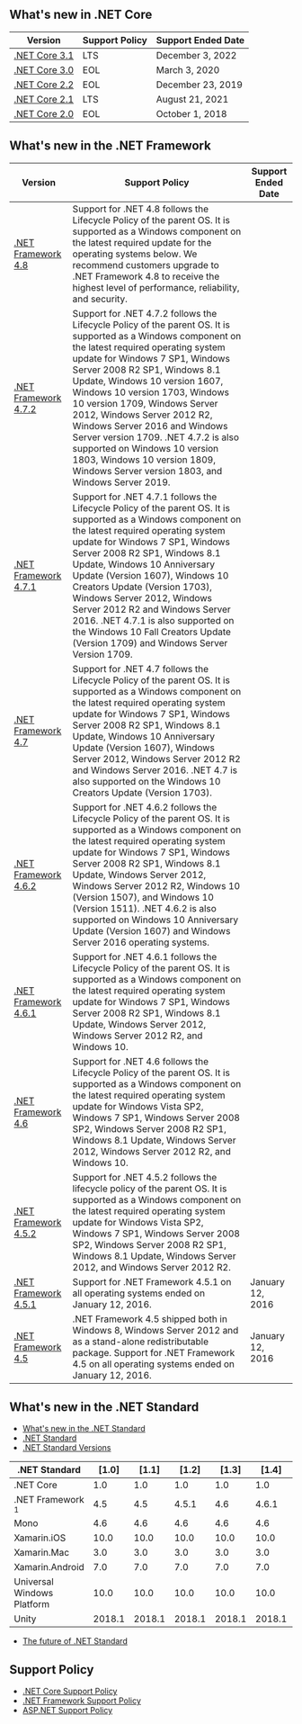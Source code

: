 ## What's new in .NET Core
| Version  | Support Policy | Support Ended Date |
| -------- | -------------- | ------------------ |
| [.NET Core 3.1](https://docs.microsoft.com/en-us/dotnet/core/whats-new/dotnet-core-3-1) | LTS | December 3, 2022 |
| [.NET Core 3.0](https://docs.microsoft.com/en-us/dotnet/core/whats-new/dotnet-core-3-0) | EOL | March 3, 2020 |
| [.NET Core 2.2](https://docs.microsoft.com/en-us/dotnet/core/whats-new/dotnet-core-2-2) | EOL | December 23, 2019 |
| [.NET Core 2.1](https://docs.microsoft.com/en-us/dotnet/core/whats-new/dotnet-core-2-1) | LTS | August 21, 2021 |
| [.NET Core 2.0](https://docs.microsoft.com/en-us/dotnet/core/whats-new/dotnet-core-2-0) | EOL | October 1, 2018 |

## What's new in the .NET Framework
| Version  | Support Policy | Support Ended Date |
| -------- | -------------- | ------------------ |
| [.NET Framework 4.8](https://docs.microsoft.com/en-us/dotnet/framework/whats-new/#v48) |Support for .NET 4.8 follows the Lifecycle Policy of the parent OS. It is supported as a Windows component on the latest required update for the operating systems below. We recommend customers upgrade to .NET Framework 4.8 to receive the highest level of performance, reliability, and security.| |
| [.NET Framework 4.7.2](https://docs.microsoft.com/en-us/dotnet/framework/whats-new/#v472) | Support for .NET 4.7.2 follows the Lifecycle Policy of the parent OS. It is supported as a Windows component on the latest required operating system update for Windows 7 SP1, Windows Server 2008 R2 SP1, Windows 8.1 Update, Windows 10 version 1607, Windows 10 version 1703, Windows 10 version 1709, Windows Server 2012, Windows Server 2012 R2, Windows Server 2016 and Windows Server version 1709. .NET 4.7.2 is also supported on Windows 10 version 1803, Windows 10 version 1809, Windows Server version 1803, and Windows Server 2019.  |
| [.NET Framework 4.7.1](https://docs.microsoft.com/en-us/dotnet/framework/whats-new/#v471) | Support for .NET 4.7.1 follows the Lifecycle Policy of the parent OS. It is supported as a Windows component on the latest required operating system update for Windows 7 SP1, Windows Server 2008 R2 SP1, Windows 8.1 Update, Windows 10 Anniversary Update (Version 1607), Windows 10 Creators Update (Version 1703), Windows Server 2012, Windows Server 2012 R2 and Windows Server 2016. .NET 4.7.1 is also supported on the Windows 10 Fall Creators Update (Version 1709) and Windows Server Version 1709. |
| [.NET Framework 4.7](https://docs.microsoft.com/en-us/dotnet/framework/whats-new/#v47) | Support for .NET 4.7 follows the Lifecycle Policy of the parent OS. It is supported as a Windows component on the latest required operating system update for Windows 7 SP1, Windows Server 2008 R2 SP1, Windows 8.1 Update, Windows 10 Anniversary Update (Version 1607), Windows Server 2012, Windows Server 2012 R2 and Windows Server 2016. .NET 4.7 is also supported on the Windows 10 Creators Update (Version 1703).  |
| [.NET Framework 4.6.2](https://docs.microsoft.com/en-us/dotnet/framework/whats-new/#v462) | Support for .NET 4.6.2 follows the Lifecycle Policy of the parent OS. It is supported as a Windows component on the latest required operating system update for Windows 7 SP1, Windows Server 2008 R2 SP1, Windows 8.1 Update, Windows Server 2012, Windows Server 2012 R2, Windows 10 (Version 1507), and Windows 10 (Version 1511). .NET 4.6.2 is also supported on Windows 10 Anniversary Update (Version 1607) and Windows Server 2016 operating systems. |
| [.NET Framework 4.6.1](https://docs.microsoft.com/en-us/dotnet/framework/whats-new/#v461) | Support for .NET 4.6.1 follows the Lifecycle Policy of the parent OS. It is supported as a Windows component on the latest required operating system update for Windows 7 SP1, Windows Server 2008 R2 SP1, Windows 8.1 Update, Windows Server 2012, Windows Server 2012 R2, and Windows 10.  |
| [.NET Framework 4.6](https://docs.microsoft.com/en-us/dotnet/framework/whats-new/#v46) | Support for .NET 4.6 follows the Lifecycle Policy of the parent OS. It is supported as a Windows component on the latest required operating system update for Windows Vista SP2, Windows 7 SP1, Windows Server 2008 SP2, Windows Server 2008 R2 SP1, Windows 8.1 Update, Windows Server 2012, Windows Server 2012 R2, and Windows 10. |
| [.NET Framework 4.5.2](https://docs.microsoft.com/en-us/dotnet/framework/whats-new/#v452) | Support for .NET 4.5.2 follows the lifecycle policy of the parent OS. It is supported as a Windows component on the latest required operating system update for Windows Vista SP2, Windows 7 SP1, Windows Server 2008 SP2, Windows Server 2008 R2 SP1, Windows 8.1 Update, Windows Server 2012, and Windows Server 2012 R2. |
| [.NET Framework 4.5.1](https://docs.microsoft.com/en-us/dotnet/framework/whats-new/#v451) | Support for .NET Framework 4.5.1 on all operating systems ended on January 12, 2016. | January 12, 2016 |
| [.NET Framework 4.5](https://docs.microsoft.com/en-us/dotnet/framework/whats-new/#v45) | .NET Framework 4.5 shipped both in Windows 8, Windows Server 2012 and as a stand-alone redistributable package. Support for .NET Framework 4.5 on all operating systems ended on January 12, 2016. | January 12, 2016 |

## What's new in the .NET Standard
- [What's new in the .NET Standard](https://docs.microsoft.com/en-us/dotnet/standard/whats-new/whats-new-in-dotnet-standard?tabs=csharp)
- [.NET Standard](https://docs.microsoft.com/en-us/dotnet/standard/net-standard)
- [.NET Standard Versions](https://dotnet.microsoft.com/platform/dotnet-standard#versions)

| .NET Standard              | [1.0]  | [1.1]  | [1.2] | [1.3] | [1.4] | [1.5]              | [1.6]              | [2.0]               | [2.1] |
|----------------------------|--------|--------|-------|-------|-------|--------------------|--------------------|---------------------|---------------------
| .NET Core                  | 1.0    | 1.0    | 1.0   | 1.0   | 1.0   | 1.0                | 1.0                | 2.0                 | 3.0 |
| .NET Framework <sup>1</sup>| 4.5    | 4.5    | 4.5.1 | 4.6   | 4.6.1 | 4.6.1 <sup>2</sup> | 4.6.1 <sup>2</sup> | 4.6.1 <sup>2</sup>  | N/A<sup>3</sup> |
| Mono                       | 4.6    | 4.6    | 4.6   | 4.6   | 4.6   | 4.6                | 4.6                | 5.4                 | 6.4 |
| Xamarin.iOS                | 10.0   | 10.0   | 10.0  | 10.0  | 10.0  | 10.0               | 10.0               | 10.14               | 12.16 |
| Xamarin.Mac                | 3.0    | 3.0    | 3.0   | 3.0   | 3.0   | 3.0                | 3.0                | 3.8                 | 5.16 |
| Xamarin.Android            | 7.0    | 7.0    | 7.0   | 7.0   | 7.0   | 7.0                | 7.0                | 8.0                 | 10.0 |
| Universal Windows Platform | 10.0   | 10.0   | 10.0  | 10.0  | 10.0  | 10.0.16299         | 10.0.16299         | 10.0.16299          | TBD |
| Unity                      | 2018.1 | 2018.1 | 2018.1| 2018.1| 2018.1| 2018.1             |  2018.1            | 2018.1              | TBD |

- [The future of .NET Standard](https://devblogs.microsoft.com/dotnet/the-future-of-net-standard/)

## Support Policy
- [.NET Core Support Policy](https://dotnet.microsoft.com/platform/support/policy/dotnet-core)
- [.NET Framework Support Policy](https://dotnet.microsoft.com/platform/support/policy/dotnet-framework)
- [ASP.NET Support Policy](https://dotnet.microsoft.com/platform/support/policy/aspnet)
